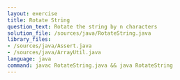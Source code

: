 ```yaml
---
layout: exercise
title: Rotate String
question_text: Rotate the string by n characters
solution_file: /sources/java/RotateString.java
library_files:
- /sources/java/Assert.java
- /sources/java/ArrayUtil.java
language: java
command: javac RotateString.java && java RotateString
---
```

